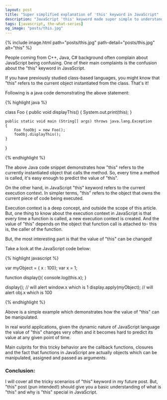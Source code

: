 ```yaml
---
layout: post
title: "Super simplified explanation of 'this' keyword in JavaScript"
description: "JavaScript 'this' keyword made super simple to understand. How does 'this' work in JavaScript." 
tags: [javascript, the-what-series]
og_image: "posts/this.jpg"
---
```


{% include image.html path="posts/this.jpg" path-detail="posts/this.jpg" alt="this" %}


People coming from C++, Java, C# background often complain about JavaScript being confusing. One of their main complaints is the confusion about the "this" keyword in JavaScript. 

If you have previously studied class-based languages, you might know that "this" refers to the current object instantiated from the class. That's it!

Following is a java code demonstrating the above statement:

{% highlight java %}

class Foo
{
	public void displayThis()
  	{
    	System.out.print(this);
  	}

	public static void main (String[] args) throws java.lang.Exception
	{
		Foo fooObj = new Foo();
		fooObj.displayThis();
	}
}

{% endhighlight %}


The above Java code snippet demonstrates how "this" refers to the currently instantiated object that calls the method. So, every time a method is called, it's easy enough to predict the value of "this".

On the other hand, in JavaScript "this" keyword refers to the current execution context. In simpler terms, "this" refers to the object that owns the current piece of code being executed.

Execution context is a deep concept, and outside the scope of this article. But, one thing to know about the execution context in JavaScript is that every time a function is called, a new execution context is created. And the value of "this" depends on the object that function call is attached to- this is, the caller of the function. 

But, the most interesting part is that the value of "this" can be changed! 


Take a look at the JavaScript code below:


{% highlight javascript %}

var myObject = { x : 100};
var x = 1;

function display(){
  console.log(this.x);
}

display(); // will alert window.x which is 1
display.apply(myObject); // will alert obj.x which is 100

{% endhighlight %}

Above is a simple example which demonstrates how the value of "this" can be manipulated. 

In real world applications, given the dynamic nature of JavaScript language the value of "this" changes very often and it becomes hard to predict its value at any given point of time. 

Main culprits for this tricky behavior are the callback functions, closures and the fact that functions in JavaScript are actually objects which can be manipulated, assigned and passed as arguments.

### Conclusion:
I will cover all the tricky scenarios of "this" keyword in my future post. But, "this" post (pun intended!) should give you a basic understanding of what is "this" and why is "this" special in JavaScript.

